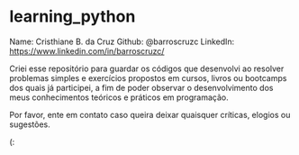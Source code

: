 # learning_python

Name: Cristhiane B. da Cruz
Github: @barroscruzc
LinkedIn: https://www.linkedin.com/in/barroscruzc/

Criei esse repositório para guardar os códigos que desenvolvi ao resolver
problemas simples e exercícios propostos em  cursos, livros ou bootcamps 
dos quais já participei, a fim de poder observar o desenvolvimento dos
meus conhecimentos teóricos e práticos em programação.

Por favor, ente em contato caso queira deixar quaisquer críticas, elogios
ou sugestões.

(: